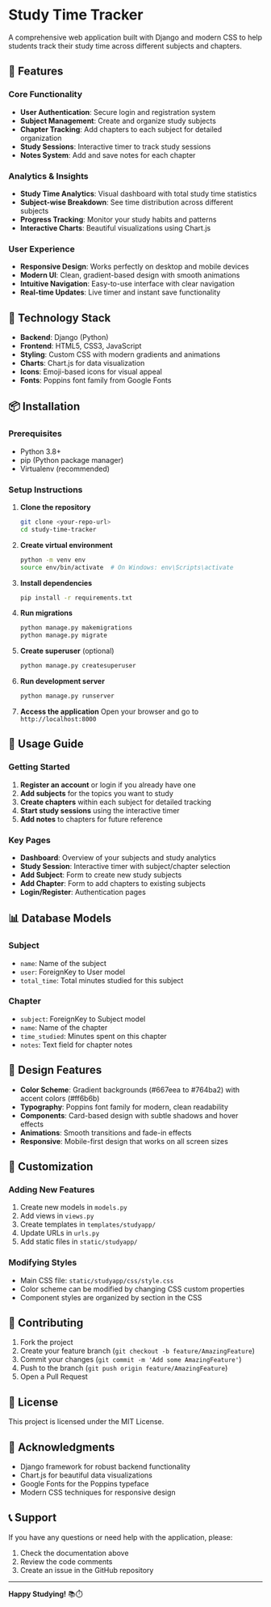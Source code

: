 # Study Time Tracker

A comprehensive web application built with Django and modern CSS to help students track their study time across different subjects and chapters.

## 🌟 Features

### Core Functionality
- **User Authentication**: Secure login and registration system
- **Subject Management**: Create and organize study subjects
- **Chapter Tracking**: Add chapters to each subject for detailed organization
- **Study Sessions**: Interactive timer to track study sessions
- **Notes System**: Add and save notes for each chapter

### Analytics & Insights
- **Study Time Analytics**: Visual dashboard with total study time statistics
- **Subject-wise Breakdown**: See time distribution across different subjects
- **Progress Tracking**: Monitor your study habits and patterns
- **Interactive Charts**: Beautiful visualizations using Chart.js

### User Experience
- **Responsive Design**: Works perfectly on desktop and mobile devices
- **Modern UI**: Clean, gradient-based design with smooth animations
- **Intuitive Navigation**: Easy-to-use interface with clear navigation
- **Real-time Updates**: Live timer and instant save functionality

## 🚀 Technology Stack

- **Backend**: Django (Python)
- **Frontend**: HTML5, CSS3, JavaScript
- **Styling**: Custom CSS with modern gradients and animations
- **Charts**: Chart.js for data visualization
- **Icons**: Emoji-based icons for visual appeal
- **Fonts**: Poppins font family from Google Fonts

## 📦 Installation

### Prerequisites
- Python 3.8+
- pip (Python package manager)
- Virtualenv (recommended)

### Setup Instructions

1. **Clone the repository**
   ```bash
   git clone <your-repo-url>
   cd study-time-tracker
   ```

2. **Create virtual environment**
   ```bash
   python -m venv env
   source env/bin/activate  # On Windows: env\Scripts\activate
   ```

3. **Install dependencies**
   ```bash
   pip install -r requirements.txt
   ```

4. **Run migrations**
   ```bash
   python manage.py makemigrations
   python manage.py migrate
   ```

5. **Create superuser** (optional)
   ```bash
   python manage.py createsuperuser
   ```

6. **Run development server**
   ```bash
   python manage.py runserver
   ```

7. **Access the application**
   Open your browser and go to `http://localhost:8000`

## 🎯 Usage Guide

### Getting Started
1. **Register an account** or login if you already have one
2. **Add subjects** for the topics you want to study
3. **Create chapters** within each subject for detailed tracking
4. **Start study sessions** using the interactive timer
5. **Add notes** to chapters for future reference

### Key Pages
- **Dashboard**: Overview of your subjects and study analytics
- **Study Session**: Interactive timer with subject/chapter selection
- **Add Subject**: Form to create new study subjects
- **Add Chapter**: Form to add chapters to existing subjects
- **Login/Register**: Authentication pages

## 📊 Database Models

### Subject
- `name`: Name of the subject
- `user`: ForeignKey to User model
- `total_time`: Total minutes studied for this subject

### Chapter
- `subject`: ForeignKey to Subject model
- `name`: Name of the chapter
- `time_studied`: Minutes spent on this chapter
- `notes`: Text field for chapter notes

## 🎨 Design Features

- **Color Scheme**: Gradient backgrounds (#667eea to #764ba2) with accent colors (#ff6b6b)
- **Typography**: Poppins font family for modern, clean readability
- **Components**: Card-based design with subtle shadows and hover effects
- **Animations**: Smooth transitions and fade-in effects
- **Responsive**: Mobile-first design that works on all screen sizes

## 🔧 Customization

### Adding New Features
1. Create new models in `models.py`
2. Add views in `views.py`
3. Create templates in `templates/studyapp/`
4. Update URLs in `urls.py`
5. Add static files in `static/studyapp/`

### Modifying Styles
- Main CSS file: `static/studyapp/css/style.css`
- Color scheme can be modified by changing CSS custom properties
- Component styles are organized by section in the CSS

## 🤝 Contributing

1. Fork the project
2. Create your feature branch (`git checkout -b feature/AmazingFeature`)
3. Commit your changes (`git commit -m 'Add some AmazingFeature'`)
4. Push to the branch (`git push origin feature/AmazingFeature`)
5. Open a Pull Request

## 📝 License

This project is licensed under the MIT License.

## 🙏 Acknowledgments

- Django framework for robust backend functionality
- Chart.js for beautiful data visualizations
- Google Fonts for the Poppins typeface
- Modern CSS techniques for responsive design

## 📞 Support

If you have any questions or need help with the application, please:
1. Check the documentation above
2. Review the code comments
3. Create an issue in the GitHub repository

---

**Happy Studying!** 📚⏱️
